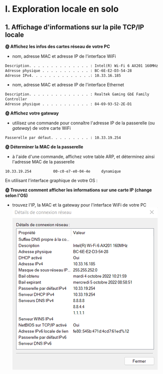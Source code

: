 # I. Exploration locale en solo
## 1. Affichage d'informations sur la pile TCP/IP locale
**🌞 Affichez les infos des cartes réseau de votre PC**
- nom, adresse MAC et adresse IP de l'interface WiFi
```
Description. . . . . . . . . . . . . . : Intel(R) Wi-Fi 6 AX201 160MHz
Adresse physique . . . . . . . . . . . : BC-6E-E2-D3-54-28
Adresse IPv4. . . . . . . . . . . . . .: 10.33.16.185
```
- nom, adresse MAC et adresse IP de l'interface Ethernet
```
Description. . . . . . . . . . . . . . : Realtek Gaming GbE Family Controller
Adresse physique . . . . . . . . . . . : 84-69-93-52-2E-D1
```
**🌞 Affichez votre gateway**

- utilisez une commande pour connaître l'adresse IP de la passerelle (ou *gateway*) de votre carte WiFi
```
Passerelle par défaut. . . . . . . . . : 10.33.19.254
```
**🌞 Déterminer la MAC de la passerelle**

- à l'aide d'une commande, affichez votre table ARP, et déterminez ainsi l'adresse MAC de la passerelle
```
10.33.19.254          00-c0-e7-e0-04-4e     dynamique
```
En utilisant l'interface graphique de votre OS :  

**🌞 Trouvez comment afficher les informations sur une carte IP (change selon l'OS)**

- trouvez l'IP, la MAC et la gateway pour l'interface WiFi de votre PC
![Details](./pics/details.png)
